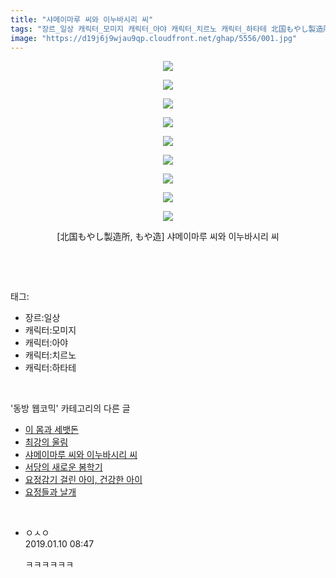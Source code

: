 ```yaml
---
title: "샤메이마루 씨와 이누바시리 씨"
tags: "장르_일상 캐릭터_모미지 캐릭터_아야 캐릭터_치르노 캐릭터_하타테 北国もやし製造所 もや造 동방_웹코믹"
image: "https://d19j6j9wjau9qp.cloudfront.net/ghap/5556/001.jpg"
---
```

<div class="article">
<p style="text-align: center; clear: none; float: none;"><img src="{{ site.imgserver8 }}/ghap/5556/001.jpg"/></p>
<p style="text-align: center; clear: none; float: none;"><img src="{{ site.imgserver8 }}/ghap/5556/002.jpg"/></p>
<p style="text-align: center; clear: none; float: none;"><img src="{{ site.imgserver8 }}/ghap/5556/003.jpg"/></p>
<p style="text-align: center; clear: none; float: none;"><img src="{{ site.imgserver8 }}/ghap/5556/004.jpg"/></p>
<p style="text-align: center; clear: none; float: none;"><img src="{{ site.imgserver8 }}/ghap/5556/005.jpg"/></p>
<p style="text-align: center; clear: none; float: none;"><img src="{{ site.imgserver8 }}/ghap/5556/006.jpg"/></p>
<p style="text-align: center; clear: none; float: none;"><img src="{{ site.imgserver8 }}/ghap/5556/007.jpg"/></p>
<p style="text-align: center; clear: none; float: none;"><img src="{{ site.imgserver8 }}/ghap/5556/008.jpg"/></p>
<p style="text-align: center; clear: none; float: none;"><img src="{{ site.imgserver8 }}/ghap/5556/009.jpg"/></p>
<p style="text-align: center; clear: none; float: none;">[北国もやし製造所, もや造] 샤메이마루 씨와 이누바시리 씨</p>
<p><br/></p>
</div><br/>
<div class="tagTrail">
<p>태그: </p>
<ul>
<li>장르:일상</li>
<li>캐릭터:모미지</li>
<li>캐릭터:아야</li>
<li>캐릭터:치르노</li>
<li>캐릭터:하타테</li>
</ul>
</div><br/>
<div class="another">
<p>'동방 웹코믹' 카테고리의 다른 글</p>
<ul>
<li><a href="/ghap_5558">이 몸과 세뱃돈</a></li>
<li><a href="/ghap_5557">최강의 울림</a></li>
<li><a href="/ghap_5556">샤메이마루 씨와 이누바시리 씨</a></li>
<li><a href="/ghap_5555">서당의 새로운 봄학기</a></li>
<li><a href="/ghap_5554">요정감기 걸린 아이, 건강한 아이</a></li>
<li><a href="/ghap_5553">요정들과 날개</a></li>
</ul>
</div><br/>
<div class="comment">
<ul>
<li class="cb_thumb_off" id="comment15407340">
<div class="cb_comment_area">
<div class="cb_info_area">
<div class="cb_section">
<span class="cb_nick_name">ㅇㅅㅇ</span>
</div>
<div class="cb_section">
<span class="cb_date">2019.01.10 08:47 </span>
</div>
</div>
<div class="cb_dsc_comment">
<p class="cb_dsc">
											ㅋㅋㅋㅋㅋㅋ
										</p>
</div>
</div></li>
</ul>
</div><br/>
